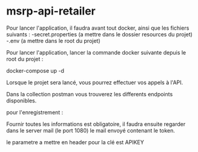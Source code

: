 # msrp-api-retailer

Pour lancer l'application, il faudra avant tout docker, ainsi que les fichiers suivants : 
-secret.properties (a mettre dans le dossier resources du projet)
-.env (a mettre dans le root du projet)

Pour lancer l'application, lancer la commande docker suivante depuis le root du projet : 

docker-compose up -d

Lorsque le projet sera lancé, vous pourrez effectuer vos appels à l'API.

Dans la collection postman vous trouverez les differents endpoints disponibles.

pour l'enregistrement : 

Fournir toutes les informations est obligatoire, 
il faudra ensuite regarder dans le server mail (le port 1080) le mail envoyé contenant le token.

le parametre a mettre en header pour la clé est APIKEY
